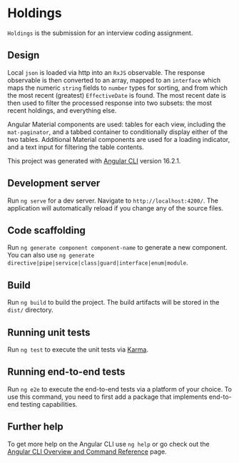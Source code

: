 # Holdings

`Holdings` is the submission for an interview coding assignment.

## Design
Local `json` is loaded via http into an `RxJS` observable.  The response observable is then converted to an array, mapped to an `interface` which maps the numeric `string` fields to `number` types for sorting, and from which the most recent (greatest) `EffectiveDate` is found.  The most recent date is then used to filter the processed response into two subsets: the most recent holdings, and everything else.

Angular Material components are used: tables for each view, including the `mat-paginator`, and a tabbed container to conditionally display either of the two tables.  Additional Material components are used for a loading indicator, and a text input for filtering the table contents.


This project was generated with [Angular CLI](https://github.com/angular/angular-cli) version 16.2.1.

## Development server

Run `ng serve` for a dev server. Navigate to `http://localhost:4200/`. The application will automatically reload if you change any of the source files.

## Code scaffolding

Run `ng generate component component-name` to generate a new component. You can also use `ng generate directive|pipe|service|class|guard|interface|enum|module`.

## Build

Run `ng build` to build the project. The build artifacts will be stored in the `dist/` directory.

## Running unit tests

Run `ng test` to execute the unit tests via [Karma](https://karma-runner.github.io).

## Running end-to-end tests

Run `ng e2e` to execute the end-to-end tests via a platform of your choice. To use this command, you need to first add a package that implements end-to-end testing capabilities.

## Further help

To get more help on the Angular CLI use `ng help` or go check out the [Angular CLI Overview and Command Reference](https://angular.io/cli) page.
